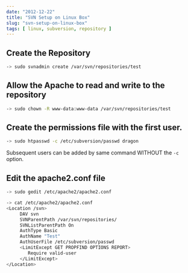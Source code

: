 ```yaml
---
date: "2012-12-22"
title: "SVN Setup on Linux Box"
slug: "svn-setup-on-linux-box"
tags: [ linux, subversion, repository ]
---
```




## Create the Repository

```bash
-> sudo svnadmin create /var/svn/repositories/test
```

## Allow the Apache to read and write to the repository

```bash
-> sudo chown -R www-data:www-data /var/svn/repositories/test
```

## Create the permissions file with the first user.

```bash
-> sudo htpasswd -c /etc/subversion/passwd dragon
```

Subsequent users can be added by same command WITHOUT the `-c` option.

## Edit the apache2.conf file

```bash
-> sudo gedit /etc/apache2/apache2.conf

-> cat /etc/apache2/apache2.conf
<Location /svn>
     DAV svn
     SVNParentPath /var/svn/repositories/
     SVNListParentPath On
     AuthType Basic
     AuthName "Test"
     AuthUserFile /etc/subversion/passwd
     <LimitExcept GET PROPFIND OPTIONS REPORT>
        Require valid-user
     </LimitExcept>
</Location>
```
